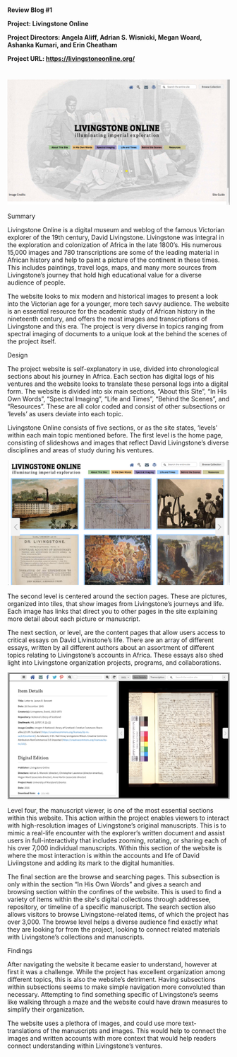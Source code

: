 #
**Review Blog #1**

**Project: Livingstone Online**

**Project Directors: Angela Aliff, Adrian S. Wisnicki, Megan Woard, Ashanka Kumari, and Erin Cheatham**

**Project URL: https://livingstoneonline.org/**
#

![Main Page](https://github.com/jackbernhardt/jack-bernhardt-CNU/blob/ed9692930a947be7ba783cf7a755c3057d7aff22/images2/L1.png)

Summary

Livingstone Online is a digital museum and weblog of the famous Victorian explorer of the 19th century, David Livingstone. Livingstone was integral in the exploration and colonization of Africa in the late 1800’s. His numerous 15,000 images and 780 transcriptions are some of the leading material in African history and help to paint a picture of the continent in these times. This includes paintings, travel logs, maps, and many more sources from Livingstone’s journey that hold high educational value for a diverse audience of people.

The website looks to mix modern and historical images to present a look into the Victorian age for a younger, more tech savvy audience. The website is an essential resource for the academic study of African history in the nineteenth century, and offers the most images and transcriptions of Livingstone and this era. The project is very diverse in topics ranging from spectral imaging of documents to a unique look at the behind the scenes of the project itself. 




Design

The project website is self-explanatory in use, divided into chronological sections about his journey in Africa. Each section has digital logs of his ventures and the website looks to translate these personal logs into a digital form. The website is divided into six main sections, “About this Site”, “In His Own Words”, “Spectral Imaging”, “Life and Times”, “Behind the Scenes”, and “Resources”. These are all color coded and consist of other subsections or ‘levels’ as users deviate into each topic.  

Livingstone Online consists of five sections, or as the site states, ‘levels’ within each main topic mentioned before. The first level is the home page, consisting of slideshows and images that reflect David Livingstone’s diverse disciplines and areas of study during his ventures.

![Second Level](https://github.com/jackbernhardt/jack-bernhardt-CNU/blob/ed9692930a947be7ba783cf7a755c3057d7aff22/images2/L2.png)

The second level is centered around the section pages. These are pictures, organized into tiles, that show images from Livingstone’s journeys and life. Each image has links that direct you to other pages in the site explaining more detail about each picture or manuscript. 

The next section, or level, are the content pages that allow users access to critical essays on David Livinstone’s life. There are an array of different essays, written by all different authors about an assortment of different topics relating to Livingstone’s accounts in Africa. These essays also shed light into Livingstone organization projects, programs, and collaborations. 

![Manuscript Viewer](https://github.com/jackbernhardt/jack-bernhardt-CNU/blob/ed9692930a947be7ba783cf7a755c3057d7aff22/images2/L4.png)

Level four, the manuscript viewer, is one of the most essential sections within this website. This action within the project enables viewers to interact with high-resolution images of Livingstone’s original manuscripts. This is to mimic a real-life encounter with the explorer’s written document and assist users in full-interactivity that includes zooming, rotating, or sharing each of his over 7,000 individual manuscripts. Within this section of the website is where the most interaction is within the accounts and life of David Liviingstone and adding its mark to the digital humanities.

The final section are the browse and searching pages. This subsection is only within the section “In His Own Words” and gives a search and browsing section within the confines of the website. This is used to find a variety of items within the site's digital collections through addressee, repository, or timeline of a specific manuscript. The search section also allows visitors to browse Livingstone-related items, of which the project has over 3,000. The browse level helps a diverse audience find exactly what they are looking for from the project, looking to connect related materials with Livingstone’s collections and manuscripts.



Findings 

After navigating the website it became easier to understand, however at first it was a challenge. While the project has excellent organization among different topics, this is also the website’s detriment. Having subsections within subsections seems to make simple navigation more convoluted than necessary. Attempting to find something specific of Livingstone’s seems like walking through a maze and the website could have drawn measures to simplify their organization. 

The website uses a plethora of images, and could use more text-translations of the manuscripts and images. This would help to connect the images and written accounts with more context that would help readers connect understanding within Livingstone’s ventures.
